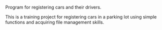 Program for registering cars and their drivers.

This is a training project for registering cars in a parking lot using simple functions and acquiring file management skills.